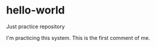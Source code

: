 # hello-world
Just practice repository

I'm practicing this system. This is the first comment of me.
